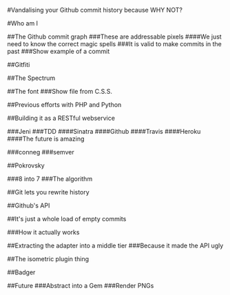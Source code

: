 #Vandalising your Github commit history because WHY NOT?

#Who am I

##The Github commit graph
###These are addressable pixels
####We just need to know the correct magic spells
###It is valid to make commits in the past
###Show example of a commit

##Gitfiti

##The Spectrum

##The font
###Show file from C.S.S.

##Previous efforts with PHP and Python

##Building it as a RESTful webservice

###Jeni
###TDD
####Sinatra
####Github
####Travis
####Heroku
####The future is amazing

###conneg
###semver

##Pokrovsky

###8 into 7
###The algorithm

##Git lets you rewrite history

##Github's API

##It's just a whole load of empty commits

###How it actually works

##Extracting the adapter into a middle tier
###Because it made the API ugly

##The isometric plugin thing

##Badger

##Future
###Abstract into a Gem
###Render PNGs
